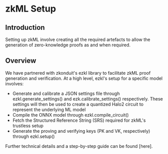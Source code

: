 # zkML Setup

## Introduction

Setting up zkML involve creating all the required artefacts to allow the generation of zero-knowledge proofs as and when required.

## Overview

We have partnered with zkonduit's ezkl library to facilitate zkML proof generation and verification. At a high level, ezkl's setup for a specific model involves:

- Generate and calibrate a JSON settings file through ezkl.generate_settings() and ezk.calibrate_settings() respectively. These settings will then be used to create a quantized Halo2 circuit to represent the underlying ML model
- Compile the ONNX model through ezkl.compile_circuit()
- Fetch the Structured Reference String (SRS) required for zkML's trustless setup
- Generate the proving and verifying keys (PK and VK, respectively) through ezkl.setup()

Further technical details and a step-by-step guide can be found [here].
